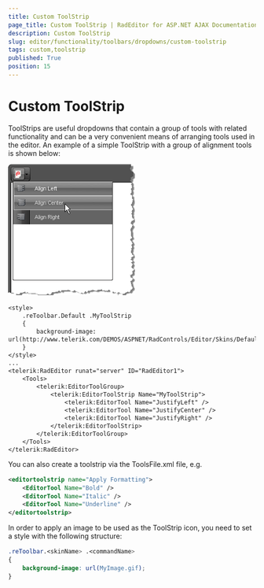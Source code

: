 ```yaml
---
title: Custom ToolStrip
page_title: Custom ToolStrip | RadEditor for ASP.NET AJAX Documentation
description: Custom ToolStrip
slug: editor/functionality/toolbars/dropdowns/custom-toolstrip
tags: custom,toolstrip
published: True
position: 15
---
```


# Custom ToolStrip

ToolStrips are useful dropdowns that contain a group of tools with related functionality and can be a very convenient means of arranging tools used in the editor. An example of a simple ToolStrip with a group of alignment tools is shown below:

![](images/editor-dropdowns025.png)

````ASP.NET
<style>
	.reToolbar.Default .MyToolStrip
	{
		background-image: url(http://www.telerik.com/DEMOS/ASPNET/RadControls/Editor/Skins/Default/buttons/Custom.gif);
	}
</style>
...
<telerik:RadEditor runat="server" ID="RadEditor1">
	<Tools>
		<telerik:EditorToolGroup>
			<telerik:EditorToolStrip Name="MyToolStrip">
				<telerik:EditorTool Name="JustifyLeft" />
				<telerik:EditorTool Name="JustifyCenter" />
				<telerik:EditorTool Name="JustifyRight" />
			</telerik:EditorToolStrip>
		</telerik:EditorToolGroup>
	</Tools>
</telerik:RadEditor>
````

You can also create a toolstrip via the ToolsFile.xml file, e.g.

````XML
<editortoolstrip name="Apply Formatting">  
	<EditorTool Name="Bold" />  
	<EditorTool Name="Italic" />  
	<EditorTool Name="Underline" />
</editortoolstrip>
````

In order to apply an image to be used as the ToolStrip icon, you need to set a style with the following structure:

````CSS
.reToolbar.<skinName> .<commandName>
{    
	background-image: url(MyImage.gif);
}
````


